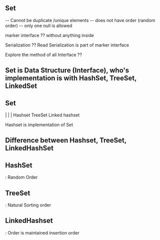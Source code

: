 ## Set
-- Cannot be duplicate /unique elements
-- does not have order (random order)
-- only one null is allowed

marker interface ??
without anything inside

Serialization ?? Read
Serialization is part of marker interface


Explore the method of all Interface ??
## Set is Data Structure (Interface), who's implementation is with HashSet, TreeSet, LinkedSet

##          Set
|           |           |
Hashset   TreeSet   Linked hashset

Hashset is implementation of Set

## Difference between Hashset, TreeSet, LinkedHashSet

## HashSet
: Random Order

## TreeSet
: Natural Sorting order

## LinkedHashset
: Order is maintained
insertion order
